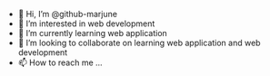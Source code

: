 - 👋 Hi, I’m @github-marjune
- 👀 I’m interested in web development
- 🌱 I’m currently learning web application
- 💞️ I’m looking to collaborate on learning web application and web development
- 📫 How to reach me ...

<!---
github-marjune/github-marjune is a ✨ special ✨ repository because its `README.md` (this file) appears on your GitHub profile.
You can click the Preview link to take a look at your changes.
--->
